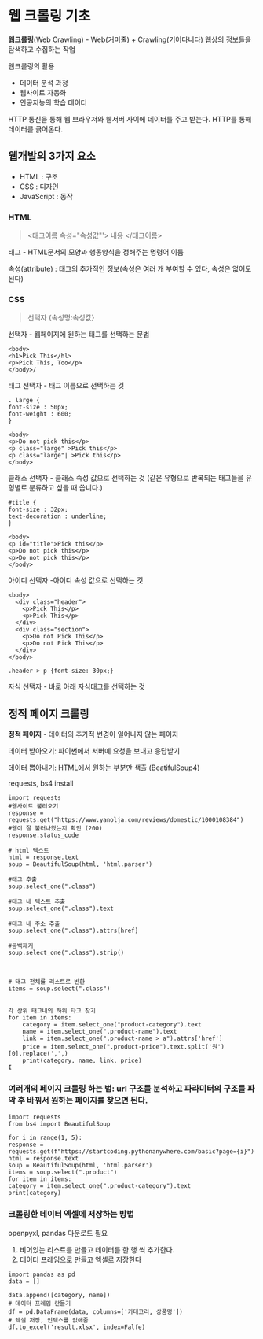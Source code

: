 # 웹 크롤링 기초
**웹크롤링**(Web Crawling) - Web(거미줄) + Crawling(기어다니다) 웹상의 정보들을 탐색하고 수집하는 작업

웹크롤링의 활용
- 데이터 분석 과정
- 웹사이트 자동화
- 인공지능의 학습 데이터

HTTP 통신을 통해 웹 브라우저와 웹서버 사이에 데이터를 주고 받는다. HTTP를 통해 데이터를 긁어온다.

## 웹개발의 3가지 요소
- HTML : 구조
- CSS : 디자인
- JavaScript : 동작

### HTML
> <태그이름 속성="속성값"'> 내용 </태그이름>

태그 - HTML문서의 모양과 행동양식을 정해주는 명령어 이름

속성(attribute) : 태그의 추가적인 정보(속성은 여러 개 부여할 수 있다, 속성은 없어도 된다)


### CSS
>선택자 {속성명:속성값}

선택자 - 웹페이지에 원하는 태그를 선택하는 문법


```
<body>
<h1>Pick This</hl>
<p>Pick This, Too</p>
</body>/
```
태그 선택자 - 태그 이름으로 선택하는 것


```
. large {
font-size : 50px;
font-weight : 600;
}

<body>
<p>Do not pick this</p>
<p class="large" >Pick this</p>
<p class="large"| >Pick this</p>
</body>
```

클래스 선택자 - 클래스 속성 값으로 선택하는 것 (같은 유형으로 반복되는 태그들을 유형별로 분류하고 싶을 때 씁니다.)

```
#title {
font-size : 32px;
text-decoration : underline;
}

<body>
<p id="title">Pick this</p>
<p>Do not pick this</p>
<p>Do not pick this</p>
</body>
```

아이디 선택자 -아이디 속성 값으로 선택하는 것


```
<body>
  <div class="header">
    <p>Pick This</p>
    <p>Pick This</p>
  </div>
  <div class="section">
    <p>Do not Pick This</p>
    <p>Do not Pick This</p>
  </div>
</body>

.header > p {font-size: 30px;}
```

자식 선택자 - 바로 아래 자식태그를 선택하는 것


## 정적 페이지 크롤링

**정적 페이지** - 데이터의 추가적 변경이 일어나지 않는 페이지

데이터 받아오기: 파이썬에서 서버에 요청을 보내고 응답받기

데이터 뽑아내기: HTML에서 원하는 부분만 색출 (BeatifulSoup4)

requests, bs4 install


```
import requests
#웹사이트 불러오기
response = requests.get("https://www.yanolja.com/reviews/domestic/1000108384")
#웹이 잘 불러나왔는지 확인 (200)
response.status_code

# html 텍스트
html = response.text
soup = BeautifulSoup(html, 'html.parser')

#태그 추출
soup.select_one(".class")

#태그 내 텍스트 추출
soup.select_one(".class").text

#태그 내 주소 추출 
soup.select_one(".class").attrs[href]

#공백제거
soup.select_one(".class").strip()



# 태그 전쳬를 리스트로 반환 
items = soup.select(".class")


각 상위 태그내의 하위 타그 찾기
for item in items:
    category = item.select_one("product-category").text
    name = item.select_one(".product-name").text
    link = item.select_one(".product-name > a").attrs['href']
    price = item.select_one(".product-price").text.split('원')[0].replace(',',)
    print(category, name, link, price)
I
```
### 여러개의 페이지 크롤링 하는 법: url 구조를 분석하고 파라미터의 구조를 파악 후 바꿔서 원하는 페이지를 찾으면 된다.

```
import requests
from bs4 import BeautifulSoup

for i in range(1, 5):
response = requests.get(f"https://startcoding.pythonanywhere.com/basic?page={i}")
html = response.text
soup = BeautifulSoup(html, 'html.parser')
items = soup.select(".product")
for item in items:
category = item.select_one(".product-category").text
print(category)
```

### 크롤링한 데이터 엑셀에 저장하는 방법

openpyxl, pandas 다운로드 필요

1. 비어있는 리스트를 만들고 데이터를 한 행 씩 추가한다.
2. 데이터 프레임으로 만들고 엑셀로 저장한다

```
import pandas as pd
data = []

data.append([category, name])
# 데이터 프레임 란들기
df = pd.DataFrame(data, columns=['카테고리, 상품명'])
# 엑셀 저장, 인덱스를 없애줌
df.to_excel('result.xlsx', index=Falfe)
```